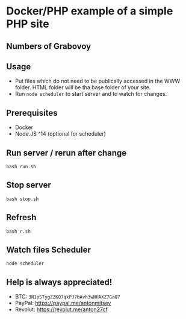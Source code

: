 # Docker/PHP example of a simple PHP site

## Numbers of Grabovoy

## Usage

- Put files which do not need to be publically accessed in the WWW folder. HTML folder will be tha base folder of your site.
- Run `node scheduler` to start server and to watch for changes.

## Prerequisites

- Docker
- Node.JS ^14 (optional for scheduler)

## Run server / rerun after change

```
bash run.sh
```

## Stop server

```
bash stop.sh
```

## Refresh

```
bash r.sh
```

## Watch files Scheduler

```
node scheduler
```

## Help is always appreciated!

- BTC: `3N1oSTygZZKQ7qkPJ7bAvh3wNHAXZ7GaQ7`
- PayPal: https://paypal.me/antonmitsev
- Revolut: https://revolut.me/anton27cf
